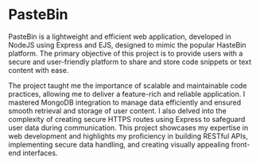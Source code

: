 # PasteBin 



PasteBin is a lightweight and efficient web application, developed in NodeJS using Express and EJS, designed to mimic the popular HasteBin platform. The primary objective of this project is to provide users with a secure and user-friendly platform to share and store code snippets or text content with ease.

The project taught me the importance of scalable and maintainable code practices, allowing me to deliver a feature-rich and reliable application. I mastered MongoDB integration to manage data efficiently and ensured smooth retrieval and storage of user content. I also delved into the complexity of creating secure HTTPS routes using Express to safeguard user data during communication. This project showcases my expertise in web development and highlights my proficiency in building RESTful APIs, implementing secure data handling, and creating visually appealing front-end interfaces.
 
 
